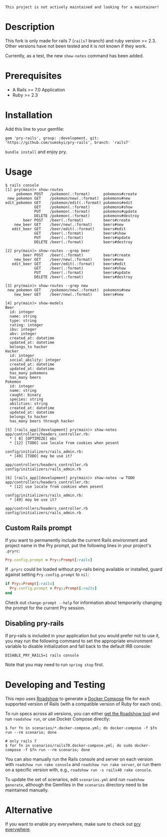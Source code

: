 	This project is not actively maintained and looking for a maintainer!


# Description
This fork is only made for rails 7 (`rails7` branch) and ruby version >= 2.3.
Other versions have not been tested and it is not known if they work.

Currently, as a test, the new `show-notes` command has been added.

# Prerequisites

- A Rails >= 7.0 Application
- Ruby >= 2.3

# Installation

Add this line to your gemfile:

	gem 'pry-rails', group: :development, git: 'https://github.com/sumskyi/pry-rails', branch: 'rails7'

`bundle install` and enjoy pry.

# Usage

```
$ rails console
[1] pry(main)> show-routes
     pokemon POST   /pokemon(.:format)      pokemons#create
 new_pokemon GET    /pokemon/new(.:format)  pokemons#new
edit_pokemon GET    /pokemon/edit(.:format) pokemons#edit
             GET    /pokemon(.:format)      pokemons#show
             PUT    /pokemon(.:format)      pokemons#update
             DELETE /pokemon(.:format)      pokemons#destroy
        beer POST   /beer(.:format)         beers#create
    new_beer GET    /beer/new(.:format)     beers#new
   edit_beer GET    /beer/edit(.:format)    beers#edit
             GET    /beer(.:format)         beers#show
             PUT    /beer(.:format)         beers#update
             DELETE /beer(.:format)         beers#destroy

[2] pry(main)> show-routes --grep beer
        beer POST   /beer(.:format)         beers#create
    new_beer GET    /beer/new(.:format)     beers#new
   edit_beer GET    /beer/edit(.:format)    beers#edit
             GET    /beer(.:format)         beers#show
             PUT    /beer(.:format)         beers#update
             DELETE /beer(.:format)         beers#destroy

[3] pry(main)> show-routes --grep new
 new_pokemon GET    /pokemon/new(.:format)  pokemons#new
    new_beer GET    /beer/new(.:format)     beers#new

[4] pry(main)> show-models
Beer
  id: integer
  name: string
  type: string
  rating: integer
  ibu: integer
  abv: integer
  created_at: datetime
  updated_at: datetime
  belongs_to hacker
Hacker
  id: integer
  social_ability: integer
  created_at: datetime
  updated_at: datetime
  has_many pokemons
  has_many beers
Pokemon
  id: integer
  name: string
  caught: binary
  species: string
  abilities: string
  created_at: datetime
  updated_at: datetime
  belongs_to hacker
  has_many beers through hacker

[5] [rails_app][development] pry(main)> show-notes
app/controllers/headers_controller.rb:
  * [ 8] [OPTIMIZE] ebc
  * [12] [TODO] use locale from cookies when pesent

config/initializers/rails_admin.rb:
  * [49] [TODO] may be use it?

app/controllers/headers_controller.rb
config/initializers/rails_admin.rb

[6] [rails_app][development] pry(main)> show-notes -w TODO
app/controllers/headers_controller.rb:
  * [12] use locale from cookies when pesent

config/initializers/rails_admin.rb:
  * [49] may be use it?

app/controllers/headers_controller.rb
config/initializers/rails_admin.rb
```

## Custom Rails prompt

If you want to permanently include the current Rails environment and project name
in the Pry prompt, put the following lines in your project's `.pryrc`:

```ruby
Pry.config.prompt = Pry::Prompt[:rails]
```

If `.pryrc` could be loaded without pry-rails being available or installed,
guard against setting `Pry.config.prompt` to `nil`:

```ruby
if Pry::Prompt[:rails]
  Pry.config.prompt = Pry::Prompt[:rails]
end
```

Check out `change-prompt --help` for information about temporarily
changing the prompt for the current Pry session.

## Disabling pry-rails

If pry-rails is included in your application but you would prefer not to use it, you may run the following command to set the appropriate environment variable to disable initialization and fall back to the default IRB console:
```shell
DISABLE_PRY_RAILS=1 rails console
```

Note that you may need to run `spring stop` first.

# Developing and Testing

This repo uses [Roadshow] to generate a [Docker Compose] file for each
supported version of Rails (with a compatible version of Ruby for each one).

To run specs across all versions, you can either [get the Roadshow tool] and
run `roadshow run`, or use Docker Compose directly:

```
$ for fn in scenarios/*.docker-compose.yml; do docker-compose -f $fn run --rm scenario; done

# only rails 7
$ for fn in scenarios/rails70.docker-compose.yml; do sudo docker-compose -f $fn run --rm scenario; done
```

You can also manually run the Rails console and server on each version with
`roadshow run rake console` and `roadshow run rake server`, or run them on a
specific version with, e.g., `roadshow run -s rails40 rake console`.

To update the set of scenarios, edit `scenarios.yml` and run `roadshow
generate`, although the Gemfiles in the `scenarios` directory need to be
maintained manually.

[Roadshow]: https://github.com/rf-/roadshow
[Docker Compose]: https://docs.docker.com/compose/
[get the Roadshow tool]: https://github.com/rf-/roadshow/releases

# Alternative

If you want to enable pry everywhere, make sure to check out
[pry everywhere](http://lucapette.me/pry-everywhere).
